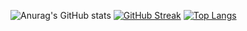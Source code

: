 ![Anurag's GitHub stats](https://github-readme-stats.vercel.app/api?username=FlavioCaruso&count_private=true&theme=dracula)
[![GitHub Streak](http://github-readme-streak-stats.herokuapp.com?user=FlavioCaruso&theme=dracula)](https://git.io/streak-stats)
[![Top Langs](https://github-readme-stats.vercel.app/api/top-langs/?username=FlavioCaruso&layout=compact&count_private=true&theme=dracula&langs_count=8)](https://github.com/anuraghazra/github-readme-stats)


<!--
**FlavioCaruso/FlavioCaruso** is a ✨ _special_ ✨ repository because its `README.md` (this file) appears on your GitHub profile.

Here are some ideas to get you started:

- 🔭 I’m currently working on ...
- 🌱 I’m currently learning ...
- 👯 I’m looking to collaborate on ...
- 🤔 I’m looking for help with ...
- 💬 Ask me about ...
- 📫 How to reach me: ...
- 😄 Pronouns: ...
- ⚡ Fun fact: ...
-->
